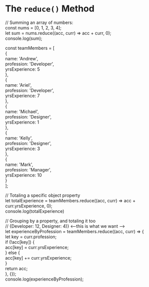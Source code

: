 # The `reduce()` Method
   
// Summing an array of numbers:   
const nums = [0, 1, 2, 3, 4];   
let sum = nums.reduce((acc, curr) => acc + curr, 0);   
console.log(sum);   
   
   
const teamMembers = [   
  {   
    name: 'Andrew',   
    profession: 'Developer',   
    yrsExperience: 5   
  },   
  {   
    name: 'Ariel',   
    profession: 'Developer',   
    yrsExperience: 7   
  },   
  {   
    name: 'Michael',   
    profession: 'Designer',   
    yrsExperience: 1   
  },   
  {   
    name: 'Kelly',   
    profession: 'Designer',   
    yrsExperience: 3   
  },   
  {   
    name: 'Mark',   
    profession: 'Manager',   
    yrsExperience: 10   
  }   
];   
   
// Totaling a specific object property   
let totalExperience = teamMembers.reduce((acc, curr) => acc + curr.yrsExperience, 0);   
console.log(totalExperience)   
   
// Grouping by a property, and totaling it too   
// {Developer: 12, Designer: 4)} <--this is what we want -->   
let experienceByProfession = teamMembers.reduce((acc, curr) => {   
  let key = curr.profession;   
  if (!acc[key]) {   
    acc[key] = curr.yrsExperience;   
  } else {   
    acc[key] += curr.yrsExperience;   
  }   
  return acc;   
}, {});   
console.log(experienceByProfession);   